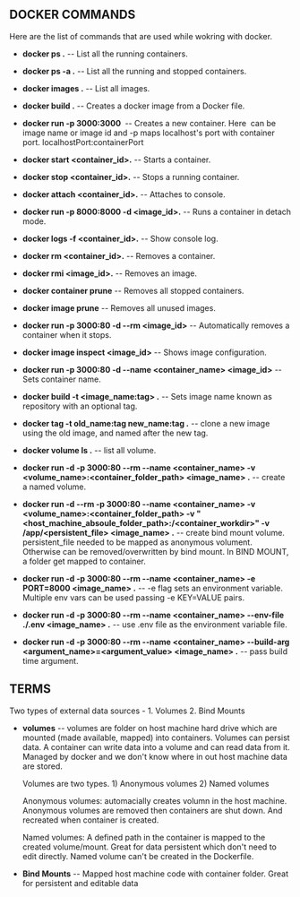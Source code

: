 ## DOCKER COMMANDS

Here are the list of commands that are used while wokring with docker.

- **docker ps .** -- List all the running containers.

- **docker ps -a .** -- List all the running and stopped containers.

- **docker images .** -- List all images.

- **docker build .** -- Creates a docker image from a Docker file.

- **docker run -p 3000:3000 <image>** -- Creates a new container. Here <image> can be image name or image id and -p 
    maps localhost's port with container port. localhostPort:containerPort

- **docker start <container_id>.** -- Starts a container.

- **docker stop <container_id>.** -- Stops a running container.

- **docker attach <container_id>.** -- Attaches to console.

- **docker run -p 8000:8000 -d <image_id>.** -- Runs a container in detach mode.

- **docker logs -f <container_id>.** -- Show console log.

- **docker rm <container_id>.** -- Removes a container.

- **docker rmi <image_id>.** -- Removes an image.

- **docker container prune** -- Removes all stopped containers.

- **docker image prune** -- Removes all unused images.

- **docker run -p 3000:80 -d --rm <image_id>** -- Automatically removes a container when it stops.

- **docker image inspect <image_id>** -- Shows image configuration.

- **docker run -p 3000:80 -d --name <container_name> <image_id>** -- Sets container name.

- **docker build -t <image_name:tag> .** -- Sets image name known as repository with an optional tag.

- **docker tag -t old_name:tag new_name:tag .** -- clone a new image using the old image, and  named after the new tag.

- **docker volume ls .** -- list all volume.

- **docker run -d -p 3000:80 --rm --name <container_name> -v <volume_name>:<container_folder_path>  <image_name> .** -- create a named volume.

- **docker run -d --rm -p 3000:80 --name <container_name> -v <volume_name>:<container_folder_path> -v "<host_machine_absoule_folder_path>:/<container_workdir>" -v /app/<persistent_file>  <image_name> .** -- create bind mount volume. persistent_file needed to be mapped as anonymous volument. Otherwise can be removed/overwritten by bind mount. In BIND MOUNT, a folder get mapped to container.


- **docker run -d -p 3000:80 --rm --name <container_name> -e PORT=8000  <image_name> .** -- -e flag sets an environment variable. Multiple env vars can be used passing  -e KEY=VALUE pairs.


- **docker run -d -p 3000:80 --rm --name <container_name> --env-file ./.env  <image_name> .** -- use .env file as the environment variable file.

- **docker run -d -p 3000:80 --rm --name <container_name> --build-arg <argument_name>=<argument_value>  <image_name> .** -- pass build time argument.
















## TERMS

Two types of external data sources - 1. Volumes 2. Bind Mounts

- **volumes** -- volumes are folder on host machine hard drive which are mounted (made available, mapped) into containers.
    Volumes can persist data. A container can write data into a volume and can read data from it. Managed by docker and we don't know where in out host machine data are stored.

    Volumes are two types. 1) Anonymous volumes 2) Named volumes

    Anonymous volumes: automacially creates volumn in the host machine. Anonymous volumes are removed then containers are   shut down. And recreated when container is created.

    Named volumes: A defined path in the container is mapped to the created volume/mount. Great for data persistent which 
        don't need to edit directly. Named volume can't be created in the Dockerfile. 


- **Bind Mounts** -- Mapped host machine code with container folder. Great for persistent and editable data